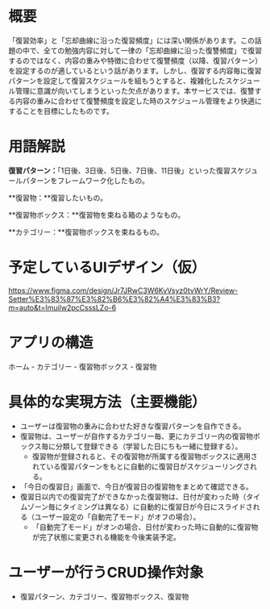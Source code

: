 # 概要
「復習効率」と「忘却曲線に沿った復習頻度」には深い関係があります。この話題の中で、全ての勉強内容に対して一律の「忘却曲線に沿った復讐頻度」で復習するのではなく、内容の重みや特徴に合わせて復讐頻度（以降、復習パターン）を設定するのが適しているという話があります。しかし、復習する内容毎に復習パターンを設定して復習スケジュールを組もうとすると、複雑化したスケジュール管理に意識が向いてしまうといった欠点があります。本サービスでは、復讐する内容の重みに合わせて復讐頻度を設定した時のスケジュール管理をより快適にすることを目標にしたものです。

# 用語解説
**復習パターン：**「1日後、3日後、5日後、7日後、11日後」といった復習スケジュールパターンをフレームワーク化したもの。

**復習物：**復習したいもの。

**復習物ボックス：**復習物を束ねる箱のようなもの。

**カテゴリー：**復習物ボックスを束ねるもの。

# 予定しているUIデザイン（仮）
https://www.figma.com/design/Jr7JRwC3W6KvVsyz0tvWrY/Review-Setter%E3%83%87%E3%82%B6%E3%82%A4%E3%83%B3?m=auto&t=Imuilw2pcCsssLZo-6

# アプリの構造
ホーム - カテゴリー - 復習物ボックス - 復習物

# 具体的な実現方法（主要機能）
- ユーザーは復習物の重みに合わせた好きな復習パターンを自作できる。
- 復習物は、ユーザーが自作するカテゴリー毎、更にカテゴリー内の復習物ボックス毎に分類して登録できる（学習した日にちも一緒に登録する）。
  - 復習物が登録されると、その復習物が所属する復習物ボックスに適用されている復習パターンをもとに自動的に復習日がスケジューリングされる。
- 「今日の復習日」画面で、今日が復習日の復習物をまとめて確認できる。
- 復習日以内での復習完了ができなかった復習物は、日付が変わった時（タイムゾーン毎にタイミングは異なる）に自動的に復習日が今日にスライドされる（ユーザー設定の「自動完了モード」がオフの場合）。
  - 「自動完了モード」がオンの場合、日付が変わった時に自動的に復習物が完了状態に変更される機能を今後実装予定。

# ユーザーが行うCRUD操作対象
- 復習パターン、カテゴリー、復習物ボックス、復習物